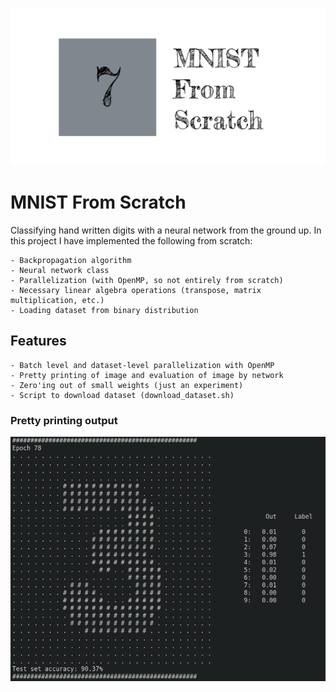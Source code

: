 ![GitHub Logo](/images/MNISTHeader.png)

# MNIST From Scratch

Classifying hand written digits with a neural network from the ground up. In this project I have implemented the following from scratch:

    - Backpropagation algorithm
    - Neural network class
    - Parallelization (with OpenMP, so not entirely from scratch)
    - Necessary linear algebra operations (transpose, matrix multiplication, etc.)
    - Loading dataset from binary distribution

## Features

    - Batch level and dataset-level parallelization with OpenMP
    - Pretty printing of image and evaluation of image by network
    - Zero'ing out of small weights (just an experiment)
    - Script to download dataset (download_dataset.sh)

### Pretty printing output
![example output](/images/example_output.png)
